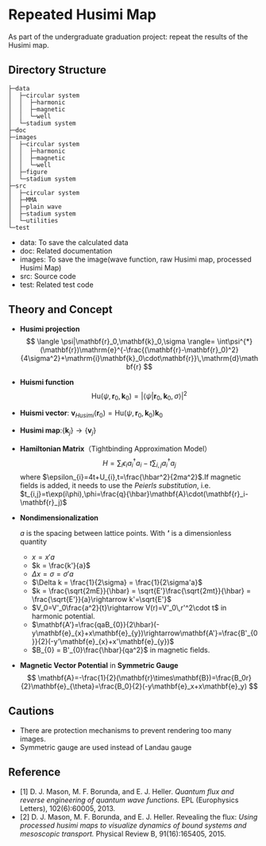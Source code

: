 # Repeated Husimi Map

As part of the undergraduate graduation project: repeat the results of the Husimi map.

## Directory Structure

    ├─data
    │  ├─circular system
    │  │  ├─harmonic
    │  │  ├─magnetic
    │  │  └─well
    │  └─stadium system
    ├─doc
    ├─images
    │  ├─circular system
    │  │  ├─harmonic
    │  │  ├─magnetic
    │  │  └─well
    │  ├─figure
    │  └─stadium system
    ├─src
    │  ├─circular system
    │  ├─MMA
    │  ├─plain wave
    │  ├─stadium system
    │  └─utilities
    └─test

- data: To save the calculated data
- doc: Related documentation
- images: To save the image(wave function, raw Husimi map, processed Husimi Map)
- src: Source code
- test: Related test code

## Theory and Concept

- **Husimi projection**
  $$
   \langle \psi|\mathbf{r}_0,\mathbf{k}_0,\sigma \rangle= \int\psi^{*}(\mathbf{r})\mathrm{e}^{-\frac{(\mathbf{r}-\mathbf{r}_0)^2}{4\sigma^2}+\mathrm{i}\mathbf{k}_0\cdot\mathbf{r}}\,\mathrm{d}\mathbf{r}
  $$

- **Huismi function**
  $$
    \mathrm{Hu}(\psi,\mathbf{r}_0,\mathbf{k}_0)=|\langle \psi|\mathbf{r}_0,\mathbf{k}_0,\sigma \rangle|^2
  $$

- **Huismi vector**: $\mathbf{v}_{Husimi}(\mathbf{r}_{0}) = \mathrm{Hu}(\psi,\mathbf{r}_{0},\mathbf{k}_{0})\mathbf{k}_{0}$
  
- **Husimi map**:$\{\mathbf{k}_{j}\}\rightarrow\{\mathbf{v}_{j}\}$

- **Hamiltonian Matrix**（Tightbinding Approximation Model）
    $$
    H = \sum_{i} \epsilon_{i}a_{i}^{\dagger}a_{i}-t\sum_{i,j}a_{i}^{\dagger}a_{j}
    $$
    where $\epsilon_{i}=4t+U_{i},t=\frac{\hbar^2}{2ma^2}$.If magnetic fields is added, it needs to use the *Peierls substitution*, i.e. $t_{i,j}=t\exp(i\phi),\phi=\frac{q}{\hbar}\mathbf{A}\cdot(\mathbf{r}_i-\mathbf{r}_j)$

- **Nondimensionalization**
  
  $a$ is the spacing between lattice points. With ***'*** is a dimensionless quantity
  - $x = x'a$
  - $k = \frac{k'}{a}$
  - $\Delta x = \sigma = \sigma'a$
  - $\Delta k = \frac{1}{2\sigma} = \frac{1}{2\sigma'a}$
  - $k = \frac{\sqrt{2mE}}{\hbar} = \sqrt{E'}\frac{\sqrt{2mt}}{\hbar} = \frac{\sqrt{E'}}{a}\rightarrow k'=\sqrt{E'}$
  - $V_0=V'_0\frac{a^2}{t}\rightarrow V(r)=V'_0\,r'^2\cdot t$ in harmonic potential.
  - $\mathbf{A'}=\frac{qaB_{0}}{2\hbar}(-y\mathbf{e}_{x}+x\mathbf{e}_{y})\rightarrow\mathbf{A'}=\frac{B'_{0}}{2}(-y'\mathbf{e}_{x}+x'\mathbf{e}_{y})$
  - $B_{0} = B'_{0}\frac{\hbar}{qa^2}$ in magnetic fields.

- **Magnetic Vector Potential** in **Symmetric Gauge**
  $$
  \mathbf{A}=-\frac{1}{2}(\mathbf{r}\times\mathbf{B})=\frac{B_0r}{2}\mathbf{e}_{\theta}=\frac{B_0}{2}(-y\mathbf{e}_x+x\mathbf{e}_y)
  $$

## Cautions

- There are protection mechanisms to prevent rendering too many images.
- Symmetric gauge are used instead of Landau gauge

## Reference

- [1] D. J. Mason, M. F. Borunda, and E. J. Heller. *Quantum flux and reverse engineering of quantum wave functions.* EPL (Europhysics Letters), 102(6):60005, 2013.
- [2] D. J. Mason, M. F. Borunda, and E. J. Heller. Revealing the flux: *Using processed husimi maps to visualize dynamics of bound systems and mesoscopic transport.* Physical Review B, 91(16):165405, 2015.

